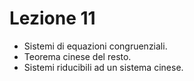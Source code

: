 # Lezione 11
- Sistemi di equazioni congruenziali. 
- Teorema cinese del resto. 
- Sistemi riducibili ad un sistema cinese.

